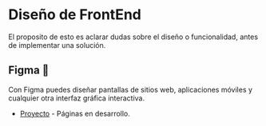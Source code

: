 # Diseño de FrontEnd

El proposito de esto es aclarar dudas sobre el diseño o funcionalidad, antes de implementar una solución.

## Figma 🚀

Con Figma puedes diseñar pantallas de sitios web, aplicaciones móviles y cualquier otra interfaz gráfica interactiva.

* [Proyecto](https://www.figma.com/proto/dag8BI8vM18870T6w165HA/ANALISIS-Y-DIESE%C3%91O-1?node-id=1%3A2&scaling=min-zoom) - Páginas en desarrollo.
